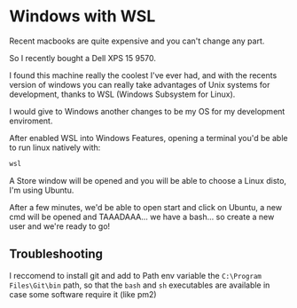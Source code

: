 # Windows with WSL

Recent macbooks are quite expensive and you can't change any part. 

So I recently bought a Dell XPS 15 9570.

I found this machine really the coolest I've ever had, and with the recents version of windows you can really take advantages of Unix systems for development, thanks to WSL \(Windows Subsystem for Linux\).

I would give to Windows another changes to be my OS for my development enviroment. 

After enabled WSL into Windows Features, opening a terminal you'd be able to run linux natively with: 

```bash
wsl
```

A Store window will be opened and you will be able to choose a Linux disto, I'm using Ubuntu.

After a few minutes, we'd be able to open start and click on Ubuntu, a new cmd will be opened and TAAADAAA... we have a bash... so create a new user and we're ready to go!

## Troubleshooting

I reccomend to install git and add to Path env variable the `C:\Program Files\Git\bin` path, so that the `bash` and `sh` executables are available in case some software require it \(like pm2\)



